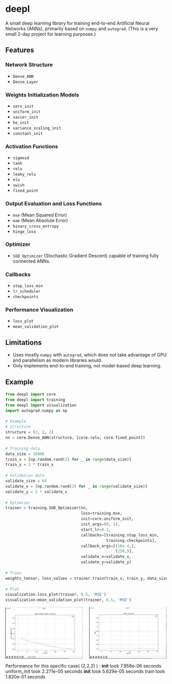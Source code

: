 # deepl

A small deep learning library for training end-to-end Artificial Neural Networks (ANNs), primarily based on `numpy` and `autograd`. (This is a very small 2-day project for learning purposes.)

## Features

### Network Structure
- `Dense_ANN`
- `Dense_Layer`

### Weights Initialization Models
- `zero_init`
- `uniform_init`
- `xavier_init`
- `he_init`
- `variance_scaling_init`
- `constant_init`

### Activation Functions
- `sigmoid`
- `tanh`
- `relu`
- `leaky_relu`
- `elu`
- `swish`
- `fixed_point`

### Output Evaluation and Loss Functions
- `mse` (Mean Squared Error)
- `mae` (Mean Absolute Error)
- `binary_cross_entropy`
- `hinge_loss`

### Optimizer
- `SGD_Optimizer` (Stochastic Gradient Descent) capable of training fully connected ANNs.

### Callbacks
- `stop_loss_min`
- `lr_scheduler`
- `checkpoints`

### Performance Visualization
- `loss_plot`
- `mean_validation_plot`

## Limitations
- Uses mostly `numpy` with `autograd`, which does not take advantage of GPU and parallelism as modern libraries would.
- Only implements end-to-end training, not model-based deep learning.

## Example

```python
from deepl import core
from deepl import training
from deepl import visualization
import autograd.numpy as np

# Example
# Structure
structure = (2, 2, 2)
nn = core.Dense_ANN(structure, [core.relu, core.fixed_point])

# Training data
data_size = 16000
train_x = [np.random.rand(2) for _ in range(data_size)]
train_y = 2 * train_x

# Validation data
validate_size = 64
validate_x = [np.random.rand(2) for _ in range(validate_size)]
validate_y = 2 * validate_x

# Optimiser
trainer = training.SGD_Optimizer(nn,
                                 loss=training.mse,
                                 init=core.uniform_init,
                                 init_args=(0, 1),
                                 start_lr=0.1,
                                 callbacks=[training.stop_loss_min,
                                            training.checkpoints],
                                 callback_args=[(10e-4,),
                                                (250,)],
                                 validate_x=validate_x,
                                 validate_y=validate_y)

# Train
weights_tensor, loss_values = trainer.train(train_x, train_y, data_size)

# Plot
visualization.loss_plot(trainer, 0.5, 'MSE')
visualization.mean_validation_plot(trainer, 0.5, 'MSE')
```

<div style="display: flex; justify-content: space-between;">
    <img src="images/img1.png" alt="Image 1" style="width: 48%;">
    <img src="images/img2.png" alt="Image 2" style="width: 48%;">
</div>

Performance for this specific case( (2,2,2) ) : 
__init__ took 7.958e-06 seconds
uniform_init took 2.271e-05 seconds
__init__ took 5.629e-05 seconds
train took 1.820e-01 seconds








